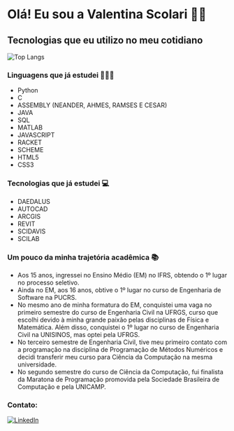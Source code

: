 # Olá! Eu sou a Valentina Scolari 👋🏻

## Tecnologias que eu utilizo no meu cotidiano
![Top Langs](https://github-readme-stats.vercel.app/api/top-langs/?username=valentinascolari&hide_progress=true)

### Linguagens que já estudei 👩🏻‍💻
- Python
- C
- ASSEMBLY (NEANDER, AHMES, RAMSES E CESAR)
- JAVA
- SQL
- MATLAB
- JAVASCRIPT
- RACKET
- SCHEME
- HTML5
- CSS3
  
### Tecnologias que já estudei 💻
- DAEDALUS
- AUTOCAD
- ARCGIS
- REVIT
- SCIDAVIS
- SCILAB
  
### Um pouco da minha trajetória acadêmica 📚

- Aos 15 anos, ingressei no Ensino Médio (EM) no IFRS, obtendo o 1º lugar no processo seletivo.
- Ainda no EM, aos 16 anos, obtive o 1º lugar no curso de Engenharia de Software na PUCRS.
- No mesmo ano de minha formatura do EM, conquistei uma vaga no primeiro semestre do curso de Engenharia Civil na UFRGS, curso que escolhi devido à minha grande paixão pelas disciplinas de Física e Matemática. Além disso, conquistei o 1º lugar no curso de Engenharia Civil na UNISINOS, mas optei pela UFRGS.
- No terceiro semestre de Engenharia Civil, tive meu primeiro contato com a programação na disciplina de Programação de Métodos Numéricos e decidi transferir meu curso para Ciência da Computação na mesma universidade.
- No segundo semestre do curso de Ciência da Computação, fui finalista da Maratona de Programação promovida pela Sociedade Brasileira de Computação e pela UNICAMP.

### Contato:
[![LinkedIn](https://img.shields.io/badge/LinkedIn-0077B5?style=for-the-badge&logo=linkedin&logoColor=white)](https://www.linkedin.com/in/valentina-bechara-scolari/)
